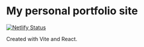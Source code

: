 # My personal portfolio site

[![Netlify Status](https://api.netlify.com/api/v1/badges/d3e8cb77-96d5-4dbd-8b47-f4ae77088eba/deploy-status)](https://app.netlify.com/sites/jacobfm/deploys)

Created with Vite and React.